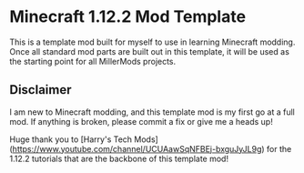 # Minecraft 1.12.2 Mod Template
This is a template mod built for myself to use in learning Minecraft modding. Once all standard mod parts are built out in this template, it will be used as the starting point for all MillerMods projects.
## Disclaimer
I am new to Minecraft modding, and this template mod is my first go at a full mod. If anything is broken, please commit a fix or give me a heads up!

Huge thank you to [Harry's Tech Mods] (https://www.youtube.com/channel/UCUAawSqNFBEj-bxguJyJL9g) for the 1.12.2 tutorials that are the backbone of this template mod!
